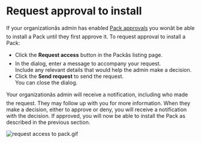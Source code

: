 **Request approval to install**
===============================


If your organizationâs admin has enabled [Pack approvals](https://help.coda.io/en/articles/5574990-managing-packs-approvals-for-enterprise-admins) you wonât be able to install a Pack until they first approve it. To request approval to install a Pack:



* Click the **Request access** button in the Packâs listing page.
* In the dialog, enter a message to accompany your request.  
Include any relevant details that would help the admin make a decision.
* Click the **Send request** to send the request.  
You can close the dialog.

Your organizationâs admin will receive a notification, including who made the request. They may follow up with you for more information. When they make a decision, either to approve or deny, you will receive a notification with the decision. If approved, you will now be able to install the Pack as described in the previous section.



![request access to pack.gif](https://coda.intercom-attachments-7.com/i/o/756922768/72c80f0b1152b2c8f6669f99/upload_16471078586658526137)